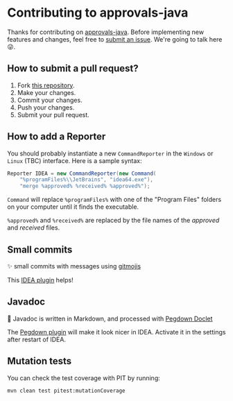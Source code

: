 # Contributing to approvals-java

Thanks for contributing on [approvals-java](https://github.com/WriteThemFirst/approvals-java). Before implementing new features and changes, feel free to [submit an issue](https://github.com/WriteThemFirst/approvals-java/issues/new). We're going to talk here :stuck_out_tongue_winking_eye:.

## How to submit a pull request?

1. Fork [this repository](https://github.com/WriteThemFirst/approvals-java/fork).
2. Make your changes.
3. Commit your changes. 
5. Push your changes.
6. Submit your pull request.

## How to add a Reporter

You should probably instantiate a new `CommandReporter` in the `Windows` or `Linux` (TBC) interface. 
Here is a sample syntax:

```java
Reporter IDEA = new CommandReporter(new Command(
    "%programFiles%\\JetBrains", "idea64.exe"), 
    "merge %approved% %received% %approved%");
```

`Command` will replace `%programFiles%` with one of the "Program Files" folders on your computer
until it finds the executable.

`%approved%` and `%received%` are replaced by the file names of the *approved* and *received* files.

## Small commits

:sparkles: small commits with messages using [gitmojis](https://gitmoji.carloscuesta.me/)
 
This [IDEA plugin](https://plugins.jetbrains.com/plugin/9174-emoji-support-plugin) helps!

## Javadoc

:memo: Javadoc is written in Markdown, and processed with [Pegdown Doclet](https://github.com/jamesots/pegdown-doclet)

The [Pegdown plugin](https://plugins.jetbrains.com/plugin/7253-pegdown-doclet-for-idea) 
will make it look nicer in IDEA. 
Activate it in the settings after restart of IDEA. 

## Mutation tests

You can check the test coverage with PIT by running: 

    mvn clean test pitest:mutationCoverage
